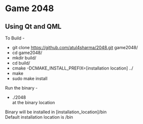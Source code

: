 # Game 2048

## Using Qt and QML

To Build - 

* git clone https://github.com/atul4sharma/2048.git game2048/    
* cd game2048/     
* mkdir build/      
* cd build/     
* cmake -DCMAKE_INSTALL_PREFIX=[installation location] ../   
* make     
* sudo make install    

Run the binary -  
* ./2048  
at the binary location

Binary will be installed in [installation_location]/bin  
Default installation location is /bin
